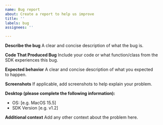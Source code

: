 ```yaml
---
name: Bug report
about: Create a report to help us improve
title: ''
labels: bug
assignees: ''

---
```


**Describe the bug**
A clear and concise description of what the bug is.

**Code That Produced Bug**
Include your code or what function/class from the SDK experiences this bug.

**Expected behavior**
A clear and concise description of what you expected to happen.

**Screenshots**
If applicable, add screenshots to help explain your problem.

**Desktop (please complete the following information):**
 - OS: [e.g. MacOS 15.5]
 - SDK Version [e.g. v1.2]

**Additional context**
Add any other context about the problem here.
